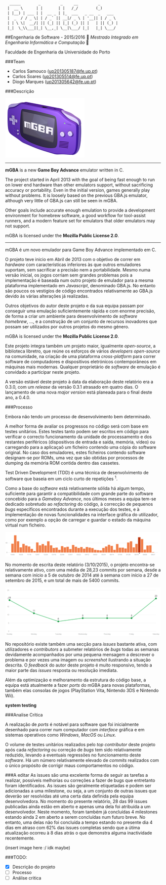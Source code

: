 ```
  _____        _         _     __         _        
 |  __ \      | |       | |   /_/        (_)       
 | |__) | ___ | |  __ _ | |_  ___   _ __  _   ___  
 |  _  / / _ \| | / _` || __|/ _ \ | '__|| | / _ \ 
 | | \ \|  __/| || (_| || |_| (_) || |   | || (_) |
 |_|  \_\\___||_| \__,_| \__|\___/ |_|   |_| \___/ 
 ```
##Engenharia de Software - 2015/2016
:floppy_disk:  *Mestrado Integrado em Engenharia Informática e Computação*   :floppy_disk:

Faculdade de Engenharia da Universidade do Porto

###Team
* Carlos Samouco (up201305187@fe.up.pt)
* Carlos Soares (up201305514@fe.up.pt)
* Diogo Marques (up201305642@fe.up.pt)

###Descrição

![](mgba-256.png)

------

**mGBA** is a new **Game Boy Advance** emulator written in C.

The project started in April 2013 with the goal of being fast enough to run on lower end hardware than other emulators support, without sacrificing accuracy or portability. Even in the initial version, games generally play without problems. It is loosely based on the previous GBA.js emulator, although very little of GBA.js can still be seen in mGBA.

Other goals include accurate enough emulation to provide a development environment for homebrew software, a good workflow for tool-assist runners, and a modern feature set for emulators that older emulators may not support.

mGBA is licensed under the **Mozilla Public License 2.0**.

------

mGBA é um novo emulador para Game Boy Advance implementado em C.

O projeto teve inicio em Abril de 2013 com o objetivo de correr em *hardware* com características inferiores às que outros emuladores suportam, sem sacrificar a precisão nem a portabilidade. Mesmo numa versão inicial, os jogos corriam sem grandes problemas pois a implementação é baseada num outro projeto de emulador para a mesma plataforma implementado em *Javascript*, denominado GBA.js. No entanto são poucos os vestigíos de código encontrados relativamente ao GBA.js devido às várias alterações já realizadas.

Outros objetivos do autor deste projeto e da sua equipa passam por conseguir uma emulação suficientemente rápida e com enorme precisão, de forma a criar um ambiente para desenvolvimento de *software homebrew*, ..., e a construção de um conjunto de recursos inovadores que possam ser utilizados por outros projetos do mesmo género.

mGBA is licensed under the **Mozilla Public License 2.0**.

Este projeto integra também um projeto maior, igualmente *open-source*, a biblioteca libretro, que reúne os esforços de vários *developers open-source* na comunidade, na criação de uma plataforma *cross-platform* para correr software de computadores e dispositivos eletrónicos contemporâneos em máquinas mais modernas. Qualquer proprietário de *software* de emulação é convidado a participar neste projeto.

A versão estável deste projeto à data da elaboração deste relatório era a 0.3.0, com um *release* da versão 0.3.1 atrasado em quatro dias. O lançamento de uma nova *major version* está planeada para o final deste ano, a 0.4.0.

###Processo

Embora não tendo um processo de desenvolvimento bem determinado.

A melhor forma de avaliar os progressos no código será com base em testes unitários. Estes testes tanto podem ser escritos em código para verificar o correcto funcionamento da unidade de processamento e dos restantes periféricos (dispositivos de entrada e saída, memória, vídeo) ou carregando para a aplicaçaõ um ficheiro contendo uma cópia do software original. No caso dos emuladores, estes ficheiros contendo software designam-se por ROMs, uma vez que são obtidas por processos de dumping da memória ROM contida dentro das cassetes.

Test Driven Development (TDD) é uma técnica de desenvolvimento de software que baseia em um ciclo curto de repetições <sup>1</sup>.

Como a base do *software* está relativamente sólida há algum tempo, suficiente para garantir a compatibilidade com grande parte do software concebido para a *Gameboy Advance*, nos últimos meses a equipa tem-se dedicado sobretudo ao *refactoring* do código, à correcção de pequenos *bugs* específicos encontrados durante a execução dos testes, e à implementação de novas funcionalidades na interface gráfica do utilizador, como por exemplo a opção de carregar e guardar o estado da máquina virtual num ficheiro.

![](commit-graph.PNG)

No momento de escrita deste relatório (3/10/2015), o projeto encontra-se relativamente ativo, com uma média de 28,23 commits por semana, desde a semana com início a 5 de outubro de 2014 até à semana com início a 27 de setembro de 2015, e um total de mais de 5400 commits.

![](commit-frequency.PNG)

No repositório existe também uma secção para *issues* bastante ativa, com utilizadores e *contributors* a submeter relatórios de *bugs* todas as semanas devidamente acompanhados por uma pequena mensagem a descrever o problema e por vezes uma imagem ou *screenshot* ilustrando a situação descrita. O *feedback* do autor deste projeto é muito responsivo, tendo a maior parte das *issues* resposta ou resolução imediata.

Além da optimização e melhoramento da estrutura do código base, a equipa está atualmente a fazer *ports* do mGBA para novas plataformas, também elas consolas de jogos (PlayStation Vita, Nintendo 3DS e Nintendo Wii).

**system testing**

###Analise Crítica

A realização de *ports* é notável para software que foi inicialmente desenhado para correr num computador com *interface* gráfica e em sistemas operativos como *Windows*, *MacOS* ou *Linux*. 

O volume de testes unitários realizados pelo *top contributor* deste projeto após cada *refactoring* ou correção de *bugs* tem sido relativamente reduzido, levando a eventuais regressões no funcionamento deste *software*. Há um número relativamente elevado de *commits* realizados com o único propósito de corrigir maus comportamentos no código.

###A editar
As issues são uma excelente forma de seguir as tarefas a realizar, possíveís melhorias ou correções a fazer de bugs que entretanto foram identificados. As issues são geralmente etiquetadas e podem ser adicionadas a uma milestone, ou seja, a um conjunto de outras issues que deverão ser resolvidas até uma certa data definida pela equipa desenvolvedora. No momento do presente relatório, 28 das 99 issues publicadas ainda estão em aberto e apenas uma dela foi atribuída a um desenvolvedor. Neste momento, foram também já concluídas 4 milestones estando ainda 2 em aberto a serem concluídas num futuro breve. No entanto, uma delas não foi concluída a tempo estando no presente dia 4 dias em atraso com 62% das issues completas sendo que a útima atualização ocorreu à 8 dias atrás o que demonstra alguma inactividade recentemente.

(insert image here :/ idk maybe)



###TODO:
- [x] Descrição do projeto
- [ ] Processo
- [ ] Análise critica
